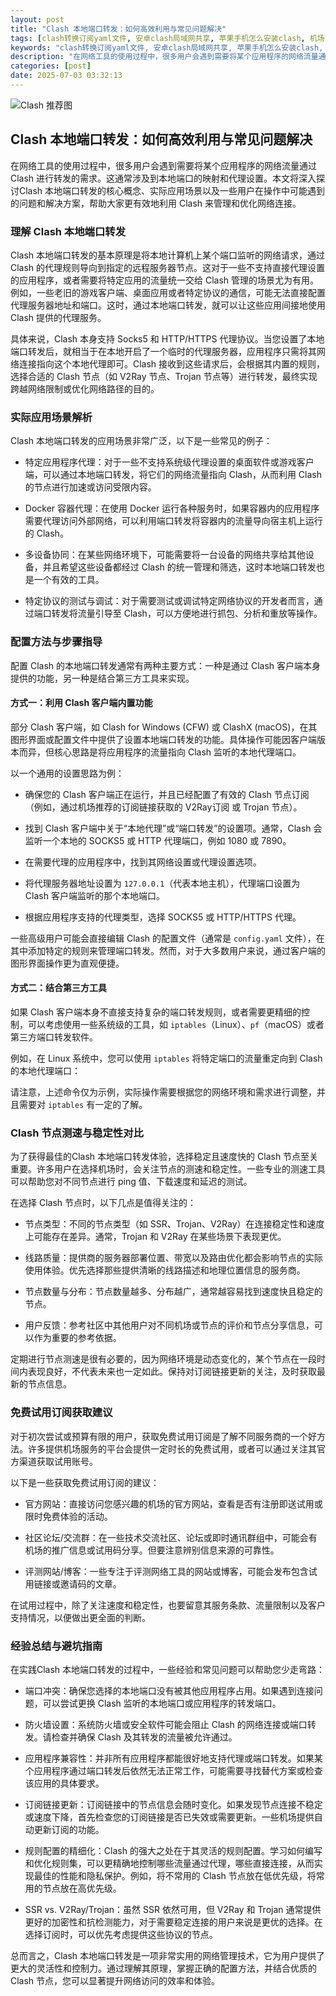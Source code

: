```yaml
---
layout: post
title: "Clash 本地端口转发：如何高效利用与常见问题解决"
tags: [clash转换订阅yaml文件, 安卓clash局域网共享, 苹果手机怎么安装clash, 机场百变小樱官网入口, shadowsock到期怎么续费]
keywords: "clash转换订阅yaml文件, 安卓clash局域网共享, 苹果手机怎么安装clash, 机场百变小樱官网入口, shadowsock到期怎么续费"
description: "在网络工具的使用过程中，很多用户会遇到需要将某个应用程序的网络流量通过 Clash 进行转发的需求。这通常涉及到本地端口的映射和代理设置。本文将深入探讨Clash 本地端口转发的核心概念、实际应用场景以及一些用户在操作中可能遇到的问题和解决方案，帮助大家更有效地利用 Clash 来管理和优化网络连接。"
categories: [post]
date: 2025-07-03 03:32:13
---
```




![Clash 推荐图](https://clashjd.github.io/assets/img/机场订阅免费.png)

## Clash 本地端口转发：如何高效利用与常见问题解决

在网络工具的使用过程中，很多用户会遇到需要将某个应用程序的网络流量通过 Clash 进行转发的需求。这通常涉及到本地端口的映射和代理设置。本文将深入探讨Clash 本地端口转发的核心概念、实际应用场景以及一些用户在操作中可能遇到的问题和解决方案，帮助大家更有效地利用 Clash 来管理和优化网络连接。

### 理解 Clash 本地端口转发

Clash 本地端口转发的基本原理是将本地计算机上某个端口监听的网络请求，通过 Clash 的代理规则导向到指定的远程服务器节点。这对于一些不支持直接代理设置的应用程序，或者需要将特定应用的流量统一交给 Clash 管理的场景尤为有用。例如，一些老旧的游戏客户端、桌面应用或者特定协议的通信，可能无法直接配置代理服务器地址和端口。这时，通过本地端口转发，就可以让这些应用间接地使用 Clash 提供的代理服务。

具体来说，Clash 本身支持 Socks5 和 HTTP/HTTPS 代理协议。当您设置了本地端口转发后，就相当于在本地开启了一个临时的代理服务器，应用程序只需将其网络连接指向这个本地代理即可。Clash 接收到这些请求后，会根据其内置的规则，选择合适的 Clash 节点（如 V2Ray 节点、Trojan 节点等）进行转发，最终实现跨越网络限制或优化网络路径的目的。

### 实际应用场景解析

Clash 本地端口转发的应用场景非常广泛，以下是一些常见的例子：

- 特定应用程序代理：对于一些不支持系统级代理设置的桌面软件或游戏客户端，可以通过本地端口转发，将它们的网络流量指向 Clash，从而利用 Clash 的节点进行加速或访问受限内容。

- Docker 容器代理：在使用 Docker 运行各种服务时，如果容器内的应用程序需要代理访问外部网络，可以利用端口转发将容器内的流量导向宿主机上运行的 Clash。

- 多设备协同：在某些网络环境下，可能需要将一台设备的网络共享给其他设备，并且希望这些设备都经过 Clash 的统一管理和筛选，这时本地端口转发也是一个有效的工具。

- 特定协议的测试与调试：对于需要测试或调试特定网络协议的开发者而言，通过端口转发将流量引导至 Clash，可以方便地进行抓包、分析和重放等操作。

### 配置方法与步骤指导

配置 Clash 的本地端口转发通常有两种主要方式：一种是通过 Clash 客户端本身提供的功能，另一种是结合第三方工具来实现。

#### 方式一：利用 Clash 客户端内置功能

部分 Clash 客户端，如 Clash for Windows (CFW) 或 ClashX (macOS)，在其图形界面或配置文件中提供了设置本地端口转发的功能。具体操作可能因客户端版本而异，但核心思路是将应用程序的流量指向 Clash 监听的本地代理端口。

以一个通用的设置思路为例：

- 确保您的 Clash 客户端正在运行，并且已经配置了有效的 Clash 节点订阅（例如，通过机场推荐的订阅链接获取的 V2Ray订阅 或 Trojan 节点）。

- 找到 Clash 客户端中关于“本地代理”或“端口转发”的设置项。通常，Clash 会监听一个本地的 SOCKS5 或 HTTP 代理端口，例如 1080 或 7890。

- 在需要代理的应用程序中，找到其网络设置或代理设置选项。

- 将代理服务器地址设置为 `127.0.0.1`（代表本地主机），代理端口设置为 Clash 客户端监听的那个本地端口。

- 根据应用程序支持的代理类型，选择 SOCKS5 或 HTTP/HTTPS 代理。

一些高级用户可能会直接编辑 Clash 的配置文件（通常是 `config.yaml` 文件），在其中添加特定的规则来管理端口转发。然而，对于大多数用户来说，通过客户端的图形界面操作更为直观便捷。

#### 方式二：结合第三方工具

如果 Clash 客户端本身不直接支持复杂的端口转发规则，或者需要更精细的控制，可以考虑使用一些系统级的工具，如 `iptables`（Linux）、`pf`（macOS）或者第三方端口转发软件。

例如，在 Linux 系统中，您可以使用 `iptables` 将特定端口的流量重定向到 Clash 的本地代理端口：

请注意，上述命令仅为示例，实际操作需要根据您的网络环境和需求进行调整，并且需要对 `iptables` 有一定的了解。

### Clash 节点测速与稳定性对比

为了获得最佳的Clash 本地端口转发体验，选择稳定且速度快的 Clash 节点至关重要。许多用户在选择机场时，会关注节点的测速和稳定性。一些专业的测速工具可以帮助您对不同节点进行 ping 值、下载速度和延迟的测试。

在选择 Clash 节点时，以下几点是值得关注的：

- 节点类型：不同的节点类型（如 SSR、Trojan、V2Ray）在连接稳定性和速度上可能存在差异。通常，Trojan 和 V2Ray 在某些场景下表现更优。

- 线路质量：提供商的服务器部署位置、带宽以及路由优化都会影响节点的实际使用体验。优先选择那些提供清晰的线路描述和地理位置信息的服务商。

- 节点数量与分布：节点数量越多、分布越广，通常越容易找到速度快且稳定的节点。

- 用户反馈：参考社区中其他用户对不同机场或节点的评价和节点分享信息，可以作为重要的参考依据。

定期进行节点测速是很有必要的，因为网络环境是动态变化的，某个节点在一段时间内表现良好，不代表未来也一定如此。保持对订阅链接更新的关注，及时获取最新的节点信息。

### 免费试用订阅获取建议

对于初次尝试或预算有限的用户，获取免费试用订阅是了解不同服务商的一个好方法。许多提供机场服务的平台会提供一定时长的免费试用，或者可以通过关注其官方渠道获取试用账号。

以下是一些获取免费试用订阅的建议：

- 官方网站：直接访问您感兴趣的机场的官方网站，查看是否有注册即送试用或限时免费体验的活动。

- 社区论坛/交流群：在一些技术交流社区、论坛或即时通讯群组中，可能会有机场的推广信息或试用码分享。但要注意辨别信息来源的可靠性。

- 评测网站/博客：一些专注于评测网络工具的网站或博客，可能会发布包含试用链接或邀请码的文章。

在试用过程中，除了关注速度和稳定性，也要留意其服务条款、流量限制以及客户支持情况，以便做出更全面的判断。

### 经验总结与避坑指南

在实践Clash 本地端口转发的过程中，一些经验和常见问题可以帮助您少走弯路：

- 端口冲突：确保您选择的本地端口没有被其他应用程序占用。如果遇到连接问题，可以尝试更换 Clash 监听的本地端口或应用程序的转发端口。

- 防火墙设置：系统防火墙或安全软件可能会阻止 Clash 的网络连接或端口转发。请检查并确保 Clash 及其转发的流量被允许通过。

- 应用程序兼容性：并非所有应用程序都能很好地支持代理或端口转发。如果某个应用程序通过端口转发后依然无法正常工作，可能需要寻找替代方案或检查该应用的具体要求。

- 订阅链接更新：订阅链接中的节点信息会随时变化。如果发现节点连接不稳定或速度下降，首先检查您的订阅链接是否已失效或需要更新。一些机场提供自动更新订阅的功能。

- 规则配置的精细化：Clash 的强大之处在于其灵活的规则配置。学习如何编写和优化规则集，可以更精确地控制哪些流量通过代理，哪些直接连接，从而实现最佳的性能和隐私保护。例如，将不常用的 Clash 节点放在低优先级，将常用的节点放在高优先级。

- SSR vs. V2Ray/Trojan：虽然 SSR 依然可用，但 V2Ray 和 Trojan 通常提供更好的加密性和抗检测能力，对于需要稳定连接的用户来说是更优的选择。在选择订阅时，可以优先考虑提供这些协议的节点。

总而言之，Clash 本地端口转发是一项非常实用的网络管理技术，它为用户提供了更大的灵活性和控制力。通过理解其原理，掌握正确的配置方法，并结合优质的 Clash 节点，您可以显著提升网络访问的效率和体验。